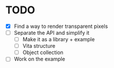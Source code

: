 # TODO

- [x] Find a way to render transparent pixels
- [ ] Separate the API and simplify it
  - [ ] Make it as a library + example
  - [ ] Vita structure
  - [ ] Object collection
- [ ] Work on the example